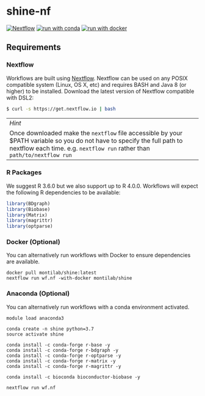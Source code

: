 
<!-- README.md is generated from README.Rmd. Please edit that file -->

# shine-nf

[![Nextflow](https://img.shields.io/badge/nextflow-DSL2-23aa62.svg?labelColor=000000)](https://www.nextflow.io/)
[![run with
conda](http://img.shields.io/badge/run%20with-conda-3EB049?labelColor=000000&logo=anaconda)](https://docs.conda.io/en/latest/)
[![run with
docker](https://img.shields.io/badge/run%20with-docker-0db7ed?labelColor=000000&logo=docker)](https://www.docker.com/)

## Requirements

### Nextflow

Workflows are built using [Nextflow](https://www.nextflow.io/). Nextflow
can be used on any POSIX compatible system (Linux, OS X, etc) and
requires BASH and Java 8 (or higher) to be installed. Download the
latest version of Nextflow compatible with DSL2:

``` bash
$ curl -s https://get.nextflow.io | bash
```

|                                                                                                                                                                                                      |
| ---------------------------------------------------------------------------------------------------------------------------------------------------------------------------------------------------- |
| *Hint*                                                                                                                                                                                               |
| Once downloaded make the `nextflow` file accessible by your $PATH variable so you do not have to specify the full path to nextflow each time. e.g. `nextflow run` rather than `path/to/nextflow run` |

### R Packages

We suggest R 3.6.0 but we also support up to R 4.0.0. Workflows will
expect the following R dependencies to be available:

``` r
library(BDgraph)
library(Biobase)
library(Matrix)
library(magrittr)
library(optparse)
```

### Docker (Optional)

You can alternatively run workflows with Docker to ensure dependencies
are available.

    docker pull montilab/shine:latest
    nextflow run wf.nf -with-docker montilab/shine

### Anaconda (Optional)

You can alternatively run workflows with a conda environment activated.

    module load anaconda3
    
    conda create -n shine python=3.7
    source activate shine
    
    conda install -c conda-forge r-base -y
    conda install -c conda-forge r-bdgraph -y
    conda install -c conda-forge r-optparse -y
    conda install -c conda-forge r-matrix -y
    conda install -c conda-forge r-magrittr -y
    
    conda install -c bioconda bioconductor-biobase -y
    
    nextflow run wf.nf
